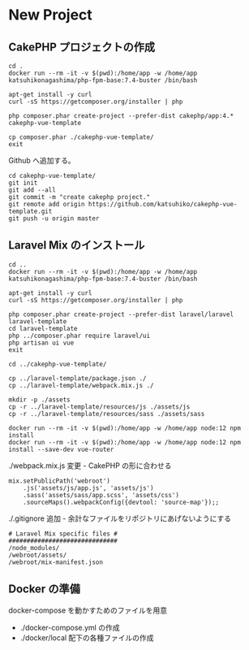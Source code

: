 # New Project

## CakePHP プロジェクトの作成

```
cd .
docker run --rm -it -v $(pwd):/home/app -w /home/app katsuhikonagashima/php-fpm-base:7.4-buster /bin/bash
```

```
apt-get install -y curl
curl -sS https://getcomposer.org/installer | php

php composer.phar create-project --prefer-dist cakephp/app:4.* cakephp-vue-template

cp composer.phar ./cakephp-vue-template/
exit
```

Github へ追加する。

```
cd cakephp-vue-template/
git init
git add --all
git commit -m "create cakephp project."
git remote add origin https://github.com/katsuhiko/cakephp-vue-template.git
git push -u origin master
```


## Laravel Mix のインストール

```
cd ..
docker run --rm -it -v $(pwd):/home/app -w /home/app katsuhikonagashima/php-fpm-base:7.4-buster /bin/bash
```

```
apt-get install -y curl
curl -sS https://getcomposer.org/installer | php

php composer.phar create-project --prefer-dist laravel/laravel laravel-template
cd laravel-template
php ../composer.phar require laravel/ui
php artisan ui vue
exit
```

```
cd ../cakephp-vue-template/

cp ../laravel-template/package.json ./
cp ../laravel-template/webpack.mix.js ./

mkdir -p ./assets
cp -r ../laravel-template/resources/js ./assets/js
cp -r ../laravel-template/resources/sass ./assets/sass

docker run --rm -it -v $(pwd):/home/app -w /home/app node:12 npm install
docker run --rm -it -v $(pwd):/home/app -w /home/app node:12 npm install --save-dev vue-router
```

./webpack.mix.js 変更 - CakePHP の形に合わせる

```
mix.setPublicPath('webroot')
    .js('assets/js/app.js', 'assets/js')
    .sass('assets/sass/app.scss', 'assets/css')
    .sourceMaps().webpackConfig({devtool: 'source-map'});;
```

./.gitignore 追加 - 余計なファイルをリポジトリにあげないようにする

```
# Laravel Mix specific files #
##############################
/node_modules/
/webroot/assets/
/webroot/mix-manifest.json
```


## Docker の準備

docker-compose を動かすためのファイルを用意

- ./docker-compose.yml の作成
- ./docker/local 配下の各種ファイルの作成
